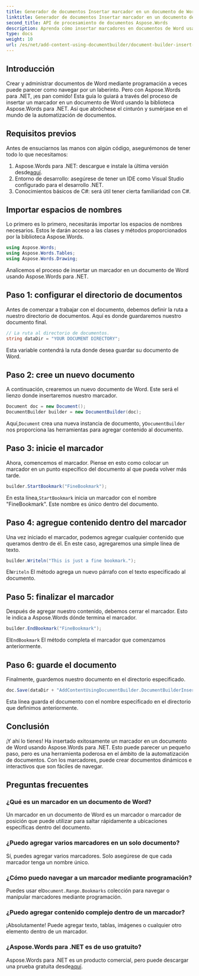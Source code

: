 ```yaml
---
title: Generador de documentos Insertar marcador en un documento de Word
linktitle: Generador de documentos Insertar marcador en un documento de Word
second_title: API de procesamiento de documentos Aspose.Words
description: Aprenda cómo insertar marcadores en documentos de Word usando Aspose.Words para .NET con esta guía detallada paso a paso. Perfecto para la automatización de documentos.
type: docs
weight: 10
url: /es/net/add-content-using-documentbuilder/document-builder-insert-bookmark/
---
```

## Introducción

Crear y administrar documentos de Word mediante programación a veces puede parecer como navegar por un laberinto. Pero con Aspose.Words para .NET, ¡es pan comido! Esta guía lo guiará a través del proceso de insertar un marcador en un documento de Word usando la biblioteca Aspose.Words para .NET. Así que abróchese el cinturón y sumérjase en el mundo de la automatización de documentos.

## Requisitos previos

Antes de ensuciarnos las manos con algún código, asegurémonos de tener todo lo que necesitamos:

1.  Aspose.Words para .NET: descargue e instale la última versión desde[aquí](https://releases.aspose.com/words/net/).
2. Entorno de desarrollo: asegúrese de tener un IDE como Visual Studio configurado para el desarrollo .NET.
3. Conocimientos básicos de C#: será útil tener cierta familiaridad con C#.

## Importar espacios de nombres

Lo primero es lo primero, necesitarás importar los espacios de nombres necesarios. Estos le darán acceso a las clases y métodos proporcionados por la biblioteca Aspose.Words.

```csharp
using Aspose.Words;
using Aspose.Words.Tables;
using Aspose.Words.Drawing;
```

Analicemos el proceso de insertar un marcador en un documento de Word usando Aspose.Words para .NET.

## Paso 1: configurar el directorio de documentos

Antes de comenzar a trabajar con el documento, debemos definir la ruta a nuestro directorio de documentos. Aquí es donde guardaremos nuestro documento final.

```csharp
// La ruta al directorio de documentos.
string dataDir = "YOUR DOCUMENT DIRECTORY";
```

Esta variable contendrá la ruta donde desea guardar su documento de Word.

## Paso 2: cree un nuevo documento

A continuación, crearemos un nuevo documento de Word. Este será el lienzo donde insertaremos nuestro marcador.

```csharp
Document doc = new Document();
DocumentBuilder builder = new DocumentBuilder(doc);
```

 Aquí,`Document` crea una nueva instancia de documento, y`DocumentBuilder` nos proporciona las herramientas para agregar contenido al documento.

## Paso 3: inicie el marcador

Ahora, comencemos el marcador. Piense en esto como colocar un marcador en un punto específico del documento al que pueda volver más tarde.

```csharp
builder.StartBookmark("FineBookmark");
```

 En esta línea,`StartBookmark` inicia un marcador con el nombre "FineBookmark". Este nombre es único dentro del documento.

## Paso 4: agregue contenido dentro del marcador

Una vez iniciado el marcador, podemos agregar cualquier contenido que queramos dentro de él. En este caso, agregaremos una simple línea de texto.

```csharp
builder.Writeln("This is just a fine bookmark.");
```

 El`Writeln` El método agrega un nuevo párrafo con el texto especificado al documento.

## Paso 5: finalizar el marcador

Después de agregar nuestro contenido, debemos cerrar el marcador. Esto le indica a Aspose.Words dónde termina el marcador.

```csharp
builder.EndBookmark("FineBookmark");
```

 El`EndBookmark` El método completa el marcador que comenzamos anteriormente.

## Paso 6: guarde el documento

Finalmente, guardemos nuestro documento en el directorio especificado.

```csharp
doc.Save(dataDir + "AddContentUsingDocumentBuilder.DocumentBuilderInsertBookmark.docx");
```

Esta línea guarda el documento con el nombre especificado en el directorio que definimos anteriormente.

## Conclusión

¡Y ahí lo tienes! Ha insertado exitosamente un marcador en un documento de Word usando Aspose.Words para .NET. Esto puede parecer un pequeño paso, pero es una herramienta poderosa en el ámbito de la automatización de documentos. Con los marcadores, puede crear documentos dinámicos e interactivos que son fáciles de navegar.

## Preguntas frecuentes

### ¿Qué es un marcador en un documento de Word?
Un marcador en un documento de Word es un marcador o marcador de posición que puede utilizar para saltar rápidamente a ubicaciones específicas dentro del documento.

### ¿Puedo agregar varios marcadores en un solo documento?
Sí, puedes agregar varios marcadores. Solo asegúrese de que cada marcador tenga un nombre único.

### ¿Cómo puedo navegar a un marcador mediante programación?
 Puedes usar el`Document.Range.Bookmarks` colección para navegar o manipular marcadores mediante programación.

### ¿Puedo agregar contenido complejo dentro de un marcador?
¡Absolutamente! Puede agregar texto, tablas, imágenes o cualquier otro elemento dentro de un marcador.

### ¿Aspose.Words para .NET es de uso gratuito?
Aspose.Words para .NET es un producto comercial, pero puede descargar una prueba gratuita desde[aquí](https://releases.aspose.com/).